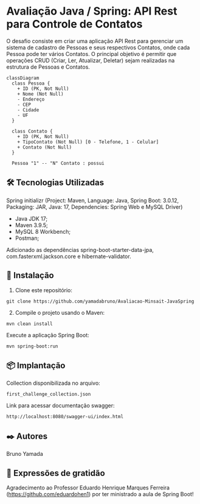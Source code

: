 # Avaliação Java / Spring: API Rest para Controle de Contatos

O desafio consiste em criar uma aplicação API Rest para gerenciar um sistema de 
cadastro de Pessoas e seus respectivos Contatos, onde cada Pessoa pode ter vários Contatos. O 
principal objetivo é permitir que operações CRUD (Criar, Ler, Atualizar, Deletar) sejam realizadas 
na estrutura de Pessoas e Contatos.
```mermaid
classDiagram
  class Pessoa {
    + ID (PK, Not Null)
    + Nome (Not Null)
    - Endereço
    - CEP
    - Cidade
    - UF
  }

  class Contato {
    + ID (PK, Not Null)
    + TipoContato (Not Null) [0 - Telefone, 1 - Celular]
    + Contato (Not Null)
  }

  Pessoa "1" -- "N" Contato : possui
```

## 🛠️ Tecnologias Utilizadas 

Spring initializr (Project: Maven, Language: Java, Spring Boot: 3.0.12, Packaging: JAR, Java: 17, Dependencies: Spring Web e MySQL Driver)

- Java JDK 17;
- Maven 3.9.5;
- MySQL 8 Workbench;
- Postman;

Adicionado as dependências spring-boot-starter-data-jpa, com.fasterxml.jackson.core e hibernate-validator. 

## 🔧 Instalação
1. Clone este repositório:
```
git clone https://github.com/yamadabruno/Avaliacao-Minsait-JavaSpring
```

2. Compile o projeto usando o Maven:
```
mvn clean install
```

Execute a aplicação Spring Boot:
```
mvn spring-boot:run
```

## 📦 Implantação

Collection disponibilizada no arquivo:
```
first_challenge_collection.json
```

Link para acessar documentação swagger:
```
http://localhost:8080/swagger-ui/index.html
```

## ✒️ Autores

Bruno Yamada


## 🎁 Expressões de gratidão

Agradecimento ao Professor Eduardo Henrique Marques Ferreira (https://github.com/eduardohen1) por ter ministrado a aula de Spring Boot!
